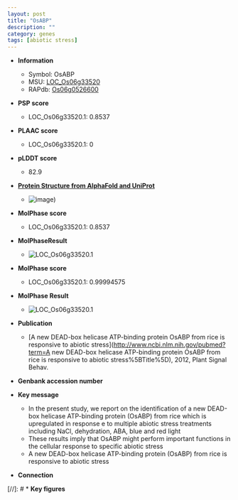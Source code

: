 ```yaml
---
layout: post
title: "OsABP"
description: ""
category: genes
tags: [abiotic stress]
---
```


* **Information**  
    + Symbol: OsABP  
    + MSU: [LOC_Os06g33520](http://rice.plantbiology.msu.edu/cgi-bin/ORF_infopage.cgi?orf=LOC_Os06g33520)  
    + RAPdb: [Os06g0526600](http://rapdb.dna.affrc.go.jp/viewer/gbrowse_details/irgsp1?name=Os06g0526600)  

* **PSP score**  
    + LOC_Os06g33520.1: 0.8537 

* **PLAAC score**  
    + LOC_Os06g33520.1: 0 

* **pLDDT score**
    + 82.9

* **[Protein Structure from AlphaFold and UniProt](https://www.uniprot.org/uniprotkb/Q0DBU5/entry#structure)**
    + ![image](https://ricepsp.github.io/images/Q0/AF-Q0DBU5-F1.png))

* **MolPhase score**
    + LOC_Os06g33520.1: 0.8537

* **MolPhaseResult**
    + ![LOC_Os06g33520.1](https://ricepsp.github.io/pictures/LOC_Os06g/LOC_Os06g33520.1.png)

* **MolPhase score**
    + LOC_Os06g33520.1: 0.99994575

* **MolPhase Result**
    + ![LOC_Os06g33520.1](https://304243504.github.io/Pictures/LOC_Os06g/LOC_Os06g33520.1.png)

* **Publication**  
    + [A new DEAD-box helicase ATP-binding protein OsABP from rice is responsive to abiotic stress](http://www.ncbi.nlm.nih.gov/pubmed?term=A new DEAD-box helicase ATP-binding protein OsABP from rice is responsive to abiotic stress%5BTitle%5D), 2012, Plant Signal Behav.

* **Genbank accession number**  

* **Key message**  
    + In the present study, we report on the identification of a new DEAD-box helicase ATP-binding protein (OsABP) from rice which is upregulated in response e to multiple abiotic stress treatments including NaCl, dehydration, ABA, blue and red light
    + These results imply that OsABP might perform important functions in the cellular response to specific abiotic stress
    + A new DEAD-box helicase ATP-binding protein (OsABP) from rice is responsive to abiotic stress

* **Connection**  

[//]: # * **Key figures**  


